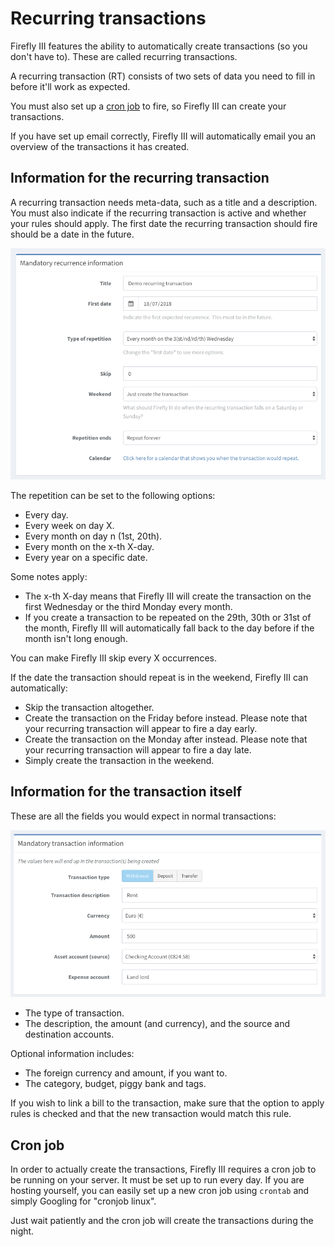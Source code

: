 # Recurring transactions

Firefly III features the ability to automatically create transactions (so you don't have to). These are called recurring transactions. 

A recurring transaction (RT) consists of two sets of data you need to fill in before it'll work as expected.

You must also set up a [cron job](../advanced-installation/cron.md) to fire, so Firefly III can create your transactions.

If you have set up email correctly, Firefly III will automatically email you an overview of the transactions it has created.

## Information for the recurring transaction

A recurring transaction needs meta-data, such as a title and a description. You must also indicate if the recurring transaction is active and whether your rules should apply. The first date the recurring transaction should fire should be a date in the future.

![Mandatory information for a recurring transaction.](images/recurrence-mandatory.png)

The repetition can be set to the following options:

- Every day.
- Every week on day X.
- Every month on day n (1st, 20th).
- Every month on the x-th X-day.
- Every year on a specific date.

Some notes apply:

- The x-th X-day means that Firefly III will create the transaction on the first Wednesday or the third Monday every month.
- If you create a transaction to be repeated on the 29th, 30th or 31st of the month, Firefly III will automatically fall back to the day before if the month isn't long enough.

You can make Firefly III skip every X occurrences.

If the date the transaction should repeat is in the weekend, Firefly III can automatically:

- Skip the transaction altogether.
- Create the transaction on the Friday before instead. Please note that your recurring transaction will appear to fire a day early.
- Create the transaction on the Monday after instead. Please note that your recurring transaction will appear to fire a day late.
- Simply create the transaction in the weekend.

## Information for the transaction itself

These are all the fields you would expect in normal transactions:

![Mandatory information for a recurring transaction.](images/transaction-mandatory.png)

- The type of transaction.
- The description, the amount (and currency), and the source and destination accounts.

Optional information includes:

- The foreign currency and amount, if you want to.
- The category, budget, piggy bank and tags.

If you wish to link a bill to the transaction, make sure that the option to apply rules is checked and that the new transaction would match this rule.


## Cron job

In order to actually create the transactions, Firefly III requires a cron job to be running on your server. It must be set up to run every day. If you are hosting yourself, you can easily set up a new cron job using `crontab` and simply Googling for "cronjob linux".

Just wait patiently and the cron job will create the transactions during the night.
